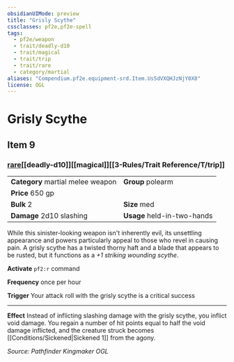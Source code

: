 ```yaml
---
obsidianUIMode: preview
title: "Grisly Scythe"
cssclasses: pf2e,pf2e-spell
tags:
  - pf2e/weapon
  - trait/deadly-d10
  - trait/magical
  - trait/trip
  - trait/rare
  - category/martial
aliases: "Compendium.pf2e.equipment-srd.Item.Us5dVXQHJzNjY0X8"
license: OGL
---
```

# Grisly Scythe
## Item 9
### [rare](rare.md "Rare Rarity Trait")[[deadly-d10]][[magical]][[3-Rules/Trait Reference/T/trip]]

|  |  |
| -- | -- |
| **Category** martial melee weapon | **Group** polearm |
| **Price** 650 gp |  |
| **Bulk** 2 | **Size** med |
| **Damage** 2d10 slashing  | **Usage** held-in-two-hands |



While this sinister-looking weapon isn't inherently evil, its unsettling appearance and powers particularly appeal to those who revel in causing pain. A grisly scythe has a twisted thorny haft and a blade that appears to be rusted, but it functions as a _+1 striking wounding scythe_.

**Activate** `pf2:r` command

**Frequency** once per hour

**Trigger** Your attack roll with the grisly scythe is a critical success

* * *

**Effect** Instead of inflicting slashing damage with the grisly scythe, you inflict void damage. You regain a number of hit points equal to half the void damage inflicted, and the creature struck becomes [[Conditions/Sickened|Sickened 1]] from the agony.

*Source: Pathfinder Kingmaker*
*OGL*